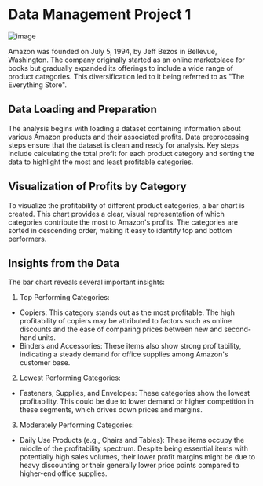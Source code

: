 # Data Management Project 1
![image](https://github.com/radzmi/STQD6324_Data_Management_Assigment1/assets/152348714/f6d841a6-7b7b-4d07-b901-2dd849436a1b)


Amazon was founded on July 5, 1994, by Jeff Bezos in Bellevue, Washington. The company originally started as an online marketplace for books but gradually expanded its offerings to include a wide range of product categories. This diversification led to it being referred to as "The Everything Store".

## Data Loading and Preparation
The analysis begins with loading a dataset containing information about various Amazon products and their associated profits. Data preprocessing steps ensure that the dataset is clean and ready for analysis. Key steps include calculating the total profit for each product category and sorting the data to highlight the most and least profitable categories.

## Visualization of Profits by Category
To visualize the profitability of different product categories, a bar chart is created. This chart provides a clear, visual representation of which categories contribute the most to Amazon's profits. The categories are sorted in descending order, making it easy to identify top and bottom performers.

## Insights from the Data
The bar chart reveals several important insights:

1. Top Performing Categories:

- Copiers: This category stands out as the most profitable. The high profitability of copiers may be attributed to factors such as online discounts and the ease of comparing prices between new and second-hand units.
- Binders and Accessories: These items also show strong profitability, indicating a steady demand for office supplies among Amazon's customer base.

2. Lowest Performing Categories:

- Fasteners, Supplies, and Envelopes: These categories show the lowest profitability. This could be due to lower demand or higher competition in these segments, which drives down prices and margins.

3. Moderately Performing Categories:

- Daily Use Products (e.g., Chairs and Tables): These items occupy the middle of the profitability spectrum. Despite being essential items with potentially high sales volumes, their lower profit margins might be due to heavy discounting or their generally lower price points compared to higher-end office supplies.
